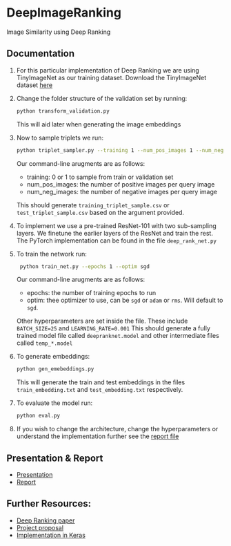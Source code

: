 # DeepImageRanking
Image Similarity using Deep Ranking

## Documentation
1. For this particular implementation of Deep Ranking we are using TinyImageNet as our training dataset. Download the TinyImageNet dataset [here](https://tiny-imagenet.herokuapp.com/)
2. Change the folder structure of the validation set by running:
    ```bash
    python transform_validation.py
    ```
    This will aid later when generating the image embeddings
3. Now to sample triplets we run:
    ```bash
    python triplet_sampler.py --training 1 --num_pos_images 1 --num_neg_images 1
    ```
    Our command-line arugments are as follows:
      * training: 0 or 1 to sample from train or validation set
      * num_pos_images: the number of positive images per query image
      * num_neg_images: the number of negative images per query image

    This should generate `training_triplet_sample.csv` or `test_triplet_sample.csv` based on the argument provided.

2. To implement we use a pre-trained ResNet-101 with two sub-sampling layers. We finetune the earlier layers of the ResNet and train the rest. The PyTorch implementation can be found in the file `deep_rank_net.py`
4. To train the network run:
    ```bash
     python train_net.py --epochs 1 --optim sgd
    ```
    Our command-line arugments are as follows:
    * epochs: the number of training epochs to run
    * optim: thee optimizer to use, can be `sgd` or `adam` or `rms`. Will default to `sgd`.

   Other hyperparameters are set inside the file. These include `BATCH_SIZE=25` and `LEARNING_RATE=0.001`
   This should generate a fully trained model file called `deepranknet.model` and other intermediate files called `temp_*.model`
5. To generate embeddings:
    ```bash
    python gen_emebeddings.py
    ```
    This will generate the train and test embeddings in the files `train_embedding.txt` and `test_embedding.txt` respectively.
6. To evaluate the model run:
    ```bash
    python eval.py
    ```

7. If you wish to change the architecture, change the hyperparameters or understand the implementation further see the [report file](image_sim_using_deep_ranking.pdf)

## Presentation & Report
* [Presentation](https://docs.google.com/presentation/d/1xaKeIYj5TqKzvNuD_WDcW9UHhT6Qf2lQaFQRUTULKuM/edit?usp=sharing)
* [Report](https://drive.google.com/file/d/1DW1zgqqkWmUGaa6l_QywU1uA5-DIMTRu/view)
## Further Resources:
* [Deep Ranking paper](https://static.googleusercontent.com/media/research.google.com/en//pubs/archive/42945.pdf)
* [Project proposal](https://docs.google.com/document/d/1E-2L40X_JUdAb0NssXYnlJTNekLNMuN0z_-Z9KvrexQ/edit)
* [Implementation in Keras](https://github.com/akarshzingade/image-similarity-deep-ranking)
